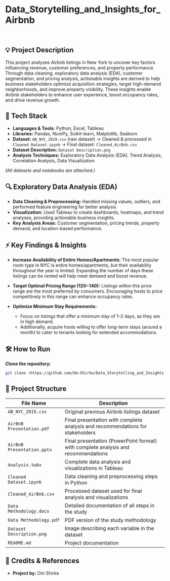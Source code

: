 # Data_Storytelling_and_Insights_for_Airbnb
</br>

## 💡 Project Description
This project analyzes Airbnb listings in New York to uncover key factors influencing revenue, customer preferences, and property performance. Through data cleaning, exploratory data analysis (EDA), customer segmentation, and pricing analysis, actionable insights are derived to help business stakeholders optimize acquisition strategies, target high-demand neighborhoods, and improve property visibility. These insights enable Airbnb stakeholders to enhance user experience, boost occupancy rates, and drive revenue growth.

## 🔧 Tech Stack  

- **Languages & Tools:** Python, Excel, Tableau  
- **Libraries:** Pandas, NumPy, Scikit-learn, Matplotlib, Seaborn  
- **Dataset:** `AB_NYC_2019.csv` (raw dataset) → Cleaned & processed in `Cleaned Dataset.ipynb` → Final dataset: `Cleaned_AirBnb.csv`  
- **Dataset Description:** `Dataset Description.png`  
- **Analysis Techniques:** Exploratory Data Analysis (EDA), Trend Analysis, Correlation Analysis, Data Visualization  

*(All datasets and notebooks are attached.)*

## 🔍 Exploratory Data Analysis (EDA)  

- **Data Cleaning & Preprocessing:** Handled missing values, outliers, and performed feature engineering for better analysis.  
- **Visualization:** Used Tableau to create dashboards, heatmaps, and trend analyses, providing actionable business insights.  
- **Key Analysis Areas:** Customer segmentation, pricing trends, property demand, and location-based performance.  

## ⚡ Key Findings & Insights  

- **Increase Availability of Entire Homes/Apartments:** The most popular room type in NYC is entire homes/apartments, but their availability throughout the year is limited. Expanding the number of days these listings can be rented will help meet demand and boost revenue.  

- **Target Optimal Pricing Range ($120-$140):** Listings within this price range are the most preferred by consumers. Encouraging hosts to price competitively in this range can enhance occupancy rates.  

- **Optimize Minimum Stay Requirements:**  
  - Focus on listings that offer a minimum stay of 1–2 days, as they are in high demand.  
  - Additionally, acquire hosts willing to offer long-term stays (around a month) to cater to tenants looking for extended accommodations.
  
## 🛠 How to Run
**Clone the repository:**
   ```bash
   git clone <https://github.com/Om-Shirke/Data_Storytelling_and_Insights_for_Airbnb.git>
```

## 📂 Project Structure  

| File Name                  | Description |
|----------------------------|------------------------------------------------------------|
| `AB_NYC_2019.csv`         | Original previous Airbnb listings dataset |
| `AirBnB Presentation.pdf`  | Final presentation with complete analysis and recommendations for stakeholders |
| `AirBnB Presentation.pptx` | Final presentation (PowerPoint format) with complete analysis and recommendations |
| `Analysis.twbx`           | Complete data analysis and visualizations in Tableau |
| `Cleaned Dataset.ipynb`   | Data cleaning and preprocessing steps in Python |
| `Cleaned_AirBnb.csv`      | Processed dataset used for final analysis and visualizations |
| `Data Methodology.docx`   | Detailed documentation of all steps in the study |
| `Data Methodology.pdf`    | PDF version of the study methodology |
| `Dataset Description.png` | Image describing each variable in the dataset |
| `README.md`               | Project documentation |

## 📢 Credits & References

- **Project by:** Om Shirke

